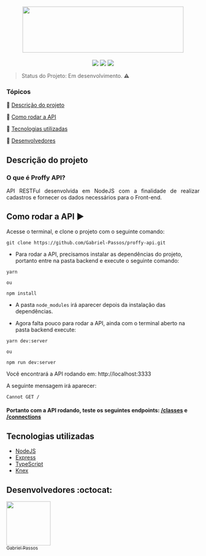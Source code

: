 <h1 align="center" >
  <img height="120px" width="420px" src="https://user-images.githubusercontent.com/43184223/89253591-6e266280-d5f3-11ea-9519-46582c8032d7.png">
</h1>

<p align="center">
  <a href="https://expressjs.com/"><img src="https://img.shields.io/static/v1?label=Express&message=4.17.1&color=blue&style=flat"/><a/>
  <a href="https://www.typescriptlang.org/"><img src="https://img.shields.io/static/v1?label=TypeScript&message=3.7.2&color=blue&style=flat"/></a>
  <a href="http://knexjs.org/"><img src="https://img.shields.io/static/v1?label=Knex&message=0.21.2&color=blue&style=flat"/></a>
</p>
  
> Status do Projeto: Em desenvolvimento. :warning:

### Tópicos 

:small_blue_diamond: [Descrição do projeto](#descrição-do-projeto)

:small_blue_diamond: [Como rodar a API](#como-rodar-a-API-arrow_forward)

:small_blue_diamond: [Tecnologias utilizadas](#tecnologias-utilizadas)

:small_blue_diamond: [Desenvolvedores](#desenvolvedores-octocat)

## Descrição do projeto

### O que é Proffy API?

<p align="justify">
  API RESTFul desenvolvida em NodeJS com a finalidade de realizar cadastros e fornecer os dados necessários para o Front-end.
</p>

## Como rodar a API :arrow_forward:

Acesse o terminal, e clone o projeto com o seguinte comando: 

```
git clone https://github.com/Gabriel-Passos/proffy-api.git
```

- Para rodar a API, precisamos instalar as dependências do projeto, portanto entre na pasta backend e execute o seguinte comando:

```
yarn 

ou 

npm install
```

- A pasta `node_modules` irá aparecer depois da instalação das dependências.

- Agora falta pouco para rodar a API, ainda com o terminal aberto na pasta backend execute: 

```
yarn dev:server

ou

npm run dev:server
```

Você encontrará a API rodando em: http://localhost:3333

A seguinte mensagem irá aparecer:

```
Cannot GET /
```
#### Portanto com a API rodando, teste os seguintes endpoints: [/classes](http://localhost:3333/classes) e [/connections](http://localhost:3333/connections)

## Tecnologias utilizadas

- [NodeJS](https://nodejs.org/en/docs/)
- [Express](https://expressjs.com/)
- [TypeScript](https://www.typescriptlang.org/docs/home.html)
- [Knex](http://knexjs.org/)

## Desenvolvedores :octocat:

[<img src="https://avatars3.githubusercontent.com/u/43184223?s=460&u=50810abc34900ea6134a9bd0b8a04e2c8640ddc4&v=4" width=115><br><sub>Gabriel Passos</sub>](https://github.com/Gabriel-Passos)
